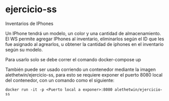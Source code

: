 # ejercicio-ss

Inventarios de IPhones

Un IPhone tendrá un modelo, un color y una cantidad de almacenamiento.
El WS permite agregar IPhones al inventario, eliminarlos según el ID que les fue asignado al agrearlos, u obtener la cantidad de iphones en el inventario según su modelo.


Para usarlo solo se debe correr el comando docker-compose up

También puede ser usado corriendo un contenedor mediante la imagen alethetwin/ejercicio-ss, para esto se requiere exponer el puerto 8080 local del contenedor, con un comando como el siguiente:

```docker run -it -p <Puerto local a exponer>:8080 alethetwin/ejercicio-ss```